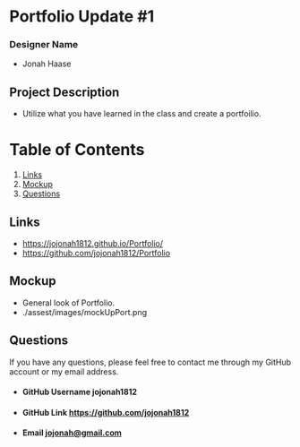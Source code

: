 # Portfolio Update #1

### Designer Name
* Jonah Haase 
## Project Description
* Utilize what you have learned in the class and create a portfoilio.

# Table of Contents
1. [Links](#links)
2. [Mockup](#mockup)
3. [Questions](#questions)

## Links
* https://jojonah1812.github.io/Portfolio/
* https://github.com/jojonah1812/Portfolio

## Mockup
* General look of Portfolio.
* ./assest/images/mockUpPort.png

## Questions
If you have any questions, please feel free to contact me through my GitHub account or my email address.
* #### GitHub Username    jojonah1812
* #### GitHub Link    https://github.com/jojonah1812
* #### Email    jojonah@gmail.com
